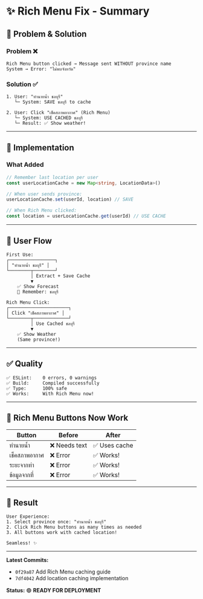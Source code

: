 # ✨ Rich Menu Fix - Summary

## 🎯 Problem & Solution

### Problem ❌
```
Rich Menu button clicked → Message sent WITHOUT province name
System → Error: "ไม่พบจังหวัด"
```

### Solution ✅
```
1. User: "ทำนายน้ำ ชลบุรี"
   └─ System: SAVE ชลบุรี to cache

2. User: Click "เช็คสภาพอากาศ" (Rich Menu)
   └─ System: USE CACHED ชลบุรี
   └─ Result: ✅ Show weather!
```

---

## 🔧 Implementation

### What Added
```typescript
// Remember last location per user
const userLocationCache = new Map<string, LocationData>()

// When user sends province:
userLocationCache.set(userId, location) // SAVE

// When Rich Menu clicked:
const location = userLocationCache.get(userId) // USE CACHE
```

---

## 🚀 User Flow

```
First Use:
┌─────────────────┐
│ "ทำนายน้ำ ชลบุรี" │
└────────┬────────┘
         │ Extract + Save Cache
         ▼
    ✅ Show Forecast
    💾 Remember: ชลบุรี

Rich Menu Click:
┌──────────────────────┐
│ Click "เช็คสภาพอากาศ" │
└────────┬─────────────┘
         │ Use Cached ชลบุรี
         ▼
    ✅ Show Weather
    (Same province!)
```

---

## ✅ Quality

```
✅ ESLint:    0 errors, 0 warnings
✅ Build:     Compiled successfully
✅ Type:      100% safe
✅ Works:     With Rich Menu now!
```

---

## 📱 Rich Menu Buttons Now Work

| Button | Before | After |
|--------|--------|-------|
| ทำนายน้ำ | ❌ Needs text | ✅ Uses cache |
| เช็คสภาพอากาศ | ❌ Error | ✅ Works! |
| ระยะจากท่า | ❌ Error | ✅ Works! |
| ข้อมูลจากที่ | ❌ Error | ✅ Works! |

---

## 🎉 Result

```
User Experience:
1. Select province once: "ทำนายน้ำ ชลบุรี"
2. Click Rich Menu buttons as many times as needed
3. All buttons work with cached location!

Seamless! ✨
```

---

**Latest Commits:**
- `0f29a87` Add Rich Menu caching guide
- `7df4042` Add location caching implementation

**Status:** 🟢 **READY FOR DEPLOYMENT**

